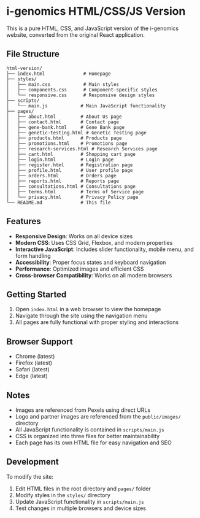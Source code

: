 # i-genomics HTML/CSS/JS Version

This is a pure HTML, CSS, and JavaScript version of the i-genomics website, converted from the original React application.

## File Structure

```
html-version/
├── index.html              # Homepage
├── styles/
│   ├── main.css            # Main styles
│   ├── components.css      # Component-specific styles
│   └── responsive.css      # Responsive design styles
├── scripts/
│   └── main.js            # Main JavaScript functionality
├── pages/
│   ├── about.html         # About Us page
│   ├── contact.html       # Contact page
│   ├── gene-bank.html     # Gene Bank page
│   ├── genetic-testing.html # Genetic Testing page
│   ├── products.html      # Products page
│   ├── promotions.html    # Promotions page
│   ├── research-services.html # Research Services page
│   ├── cart.html          # Shopping cart page
│   ├── login.html         # Login page
│   ├── register.html      # Registration page
│   ├── profile.html       # User profile page
│   ├── orders.html        # Orders page
│   ├── reports.html       # Reports page
│   ├── consultations.html # Consultations page
│   ├── terms.html         # Terms of Service page
│   └── privacy.html       # Privacy Policy page
└── README.md              # This file
```

## Features

- **Responsive Design**: Works on all device sizes
- **Modern CSS**: Uses CSS Grid, Flexbox, and modern properties
- **Interactive JavaScript**: Includes slider functionality, mobile menu, and form handling
- **Accessibility**: Proper focus states and keyboard navigation
- **Performance**: Optimized images and efficient CSS
- **Cross-browser Compatibility**: Works on all modern browsers

## Getting Started

1. Open `index.html` in a web browser to view the homepage
2. Navigate through the site using the navigation menu
3. All pages are fully functional with proper styling and interactions

## Browser Support

- Chrome (latest)
- Firefox (latest)
- Safari (latest)
- Edge (latest)

## Notes

- Images are referenced from Pexels using direct URLs
- Logo and partner images are referenced from the `public/images/` directory
- All JavaScript functionality is contained in `scripts/main.js`
- CSS is organized into three files for better maintainability
- Each page has its own HTML file for easy navigation and SEO

## Development

To modify the site:

1. Edit HTML files in the root directory and `pages/` folder
2. Modify styles in the `styles/` directory
3. Update JavaScript functionality in `scripts/main.js`
4. Test changes in multiple browsers and device sizes
